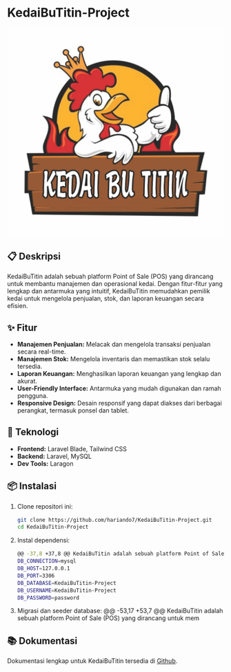 # KedaiBuTitin-Project

![KedaiBuTitin Logo](/Logo.jfif)

## 📋 Deskripsi

KedaiBuTitin adalah sebuah platform Point of Sale (POS) yang dirancang untuk membantu manajemen dan operasional kedai. Dengan fitur-fitur yang lengkap dan antarmuka yang intuitif, KedaiBuTitin memudahkan pemilik kedai untuk mengelola penjualan, stok, dan laporan keuangan secara efisien.

## ✨ Fitur

- **Manajemen Penjualan:** Melacak dan mengelola transaksi penjualan secara real-time.
- **Manajemen Stok:** Mengelola inventaris dan memastikan stok selalu tersedia.
- **Laporan Keuangan:** Menghasilkan laporan keuangan yang lengkap dan akurat.
- **User-Friendly Interface:** Antarmuka yang mudah digunakan dan ramah pengguna.
- **Responsive Design:** Desain responsif yang dapat diakses dari berbagai perangkat, termasuk ponsel dan tablet.

## 🚀 Teknologi

- **Frontend:** Laravel Blade, Tailwind CSS
- **Backend:** Laravel, MySQL
- **Dev Tools:** Laragon

## 📦 Instalasi

1. Clone repositori ini:
    ```bash
    git clone https://github.com/hariando7/KedaiBuTitin-Project.git
    cd KedaiBuTitin-Project
    ```
2. Instal dependensi:
    ```bash
	@@ -37,8 +37,8 @@ KedaiBuTitin adalah sebuah platform Point of Sale (POS) yang dirancang untuk mem
    DB_CONNECTION=mysql
    DB_HOST=127.0.0.1
    DB_PORT=3306
    DB_DATABASE=KedaiBuTitin-Project
    DB_USERNAME=KedaiBuTitin-Project
    DB_PASSWORD=password
    ```
4. Migrasi dan seeder database:
	@@ -53,17 +53,7 @@ KedaiBuTitin adalah sebuah platform Point of Sale (POS) yang dirancang untuk mem

## 📚 Dokumentasi

Dokumentasi lengkap untuk KedaiBuTitin tersedia di [Github]([https://github.com/username/KedaiBuTitin/wiki](https://github.com/hariando7/KedaiBuTitin-Project)).